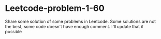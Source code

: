 # Leetcode-problem-1-60
Share some solution of some problems in Leetcode. Some solutions are not the best, some code doesn't have enough comment. I'll update that if possible
